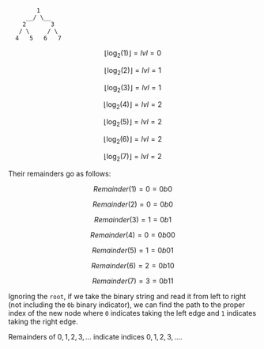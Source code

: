 

```
        1
     __/ \__
    2       3
   / \     / \
  4   5   6   7
```

$$\left \lfloor{\log_{2}(1)}\right \rfloor = lvl = 0$$

$$\left \lfloor{\log_{2}(2)}\right \rfloor = lvl = 1$$

$$\left \lfloor{\log_{2}(3)}\right \rfloor = lvl = 1$$

$$\left \lfloor{\log_{2}(4)}\right \rfloor = lvl = 2$$

$$\left \lfloor{\log_{2}(5)}\right \rfloor = lvl = 2$$

$$\left \lfloor{\log_{2}(6)}\right \rfloor = lvl = 2$$

$$\left \lfloor{\log_{2}(7)}\right \rfloor = lvl = 2$$


Their remainders go as follows:

$$Remainder(1) = 0 = 0b0$$

$$Remainder(2) = 0 = 0b0$$

$$Remainder(3) = 1 = 0b1$$

$$Remainder(4) = 0 = 0b00$$

$$Remainder(5) = 1 = 0b01$$

$$Remainder(6) = 2 = 0b10$$

$$Remainder(7) = 3 = 0b11$$


Ignoring the `root`, if we take the binary string and read it from 
left to right (not including the `0b` binary indicator), we can 
find the path to the proper index of the new node where `0` indicates
taking the left edge and `1` indicates taking the right edge. 

Remainders of $0, 1, 2, 3, \ldots$ indicate indices $0, 1, 2, 3, \ldots$.